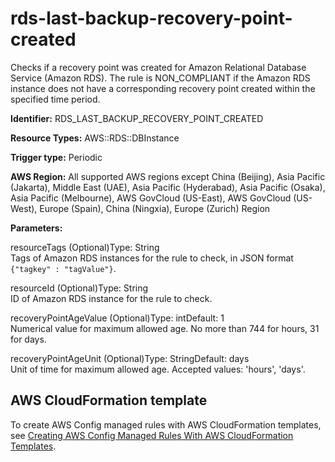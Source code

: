 # rds\-last\-backup\-recovery\-point\-created<a name="rds-last-backup-recovery-point-created"></a>

Checks if a recovery point was created for Amazon Relational Database Service \(Amazon RDS\)\. The rule is NON\_COMPLIANT if the Amazon RDS instance does not have a corresponding recovery point created within the specified time period\. 

**Identifier:** RDS\_LAST\_BACKUP\_RECOVERY\_POINT\_CREATED

**Resource Types:** AWS::RDS::DBInstance

**Trigger type:** Periodic

**AWS Region:** All supported AWS regions except China \(Beijing\), Asia Pacific \(Jakarta\), Middle East \(UAE\), Asia Pacific \(Hyderabad\), Asia Pacific \(Osaka\), Asia Pacific \(Melbourne\), AWS GovCloud \(US\-East\), AWS GovCloud \(US\-West\), Europe \(Spain\), China \(Ningxia\), Europe \(Zurich\) Region

**Parameters:**

resourceTags \(Optional\)Type: String  
Tags of Amazon RDS instances for the rule to check, in JSON format `{"tagkey" : "tagValue"}`\.

resourceId \(Optional\)Type: String  
ID of Amazon RDS instance for the rule to check\.

recoveryPointAgeValue \(Optional\)Type: intDefault: 1  
Numerical value for maximum allowed age\. No more than 744 for hours, 31 for days\.

recoveryPointAgeUnit \(Optional\)Type: StringDefault: days  
Unit of time for maximum allowed age\. Accepted values: 'hours', 'days'\.

## AWS CloudFormation template<a name="w2aac12c33c15b9d471c17"></a>

To create AWS Config managed rules with AWS CloudFormation templates, see [Creating AWS Config Managed Rules With AWS CloudFormation Templates](aws-config-managed-rules-cloudformation-templates.md)\.